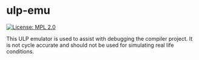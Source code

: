 # ulp-emu

[![License: MPL 2.0](https://img.shields.io/badge/License-MPL%202.0-brightgreen.svg)](https://opensource.org/licenses/MPL-2.0)

This ULP emulator is used to assist with debugging the compiler project. It is not cycle accurate and should not be used for simulating real life conditions.
